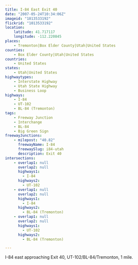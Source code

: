 ```yaml
---
title: I-84 East Exit 40
date: "2007-05-24T10:34:06Z"
imageid: "1013533192"
flickrid: "1013533192"
location:
    latitude: 41.717117
    longitude: -112.220845
places:
    - Tremonton|Box Elder County|Utah|United States
counties:
    - Box Elder County|Utah|United States
countries:
    - United States
states:
    - Utah|United States
highwaytypes:
    - Interstate Highway
    - Utah State Highway
    - Business Loop
highways:
    - I-84
    - UT-102
    - BL-84 (Tremonton)
tags:
    - Freeway Junction
    - Interchange
    - BL-84
    - Big Green Sign
freewayJunctions:
    - milepost: "40.82"
      freewayName: I-84
      freewaySlug: i84-utah
      description: Exit 40
intersections:
    - overlap1: null
      overlap2: null
      highways1:
        - I-84
      highways2:
        - UT-102
    - overlap1: null
      overlap2: null
      highways1:
        - I-84
      highways2:
        - BL-84 (Tremonton)
    - overlap1: null
      overlap2: null
      highways1:
        - UT-102
      highways2:
        - BL-84 (Tremonton)

---
```

I-84 east approaching Exit 40, UT-102/BL-84/Tremonton, 1 mile.